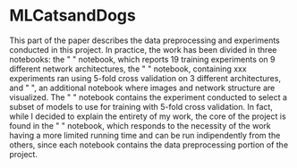 # MLCatsandDogs


This part of the paper describes the data preprocessing and experiments conducted in this project. In practice, the work has been divided in three notebooks: the " " notebook, which reports 19 training experiments on 9 different network architectures, the " " notebook, containing xxx experiments ran using 5-fold cross validation on 3 different architectures, and " ", an additional notebook where images and network structure are visualized. The " " notebook contains the experiment conducted to select a subset of models to use for training with 5-fold cross validation. In fact, while I decided to explain the entirety of my work, the core of the project is found in the " " notebook, which responds to the necessity of the work having a more limited running time and can be run indipendently from the others, since each notebook contains the data preprocessing portion of the project. 
